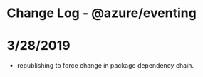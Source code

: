 # Change Log - @azure/eventing

# 3/28/2019
- republishing to force change in package dependency chain.
